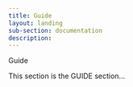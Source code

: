 ```yaml
---
title: Guide
layout: landing
sub-section: documentation
description:
---
```

<p>Guide</p>
This section is the GUIDE section...